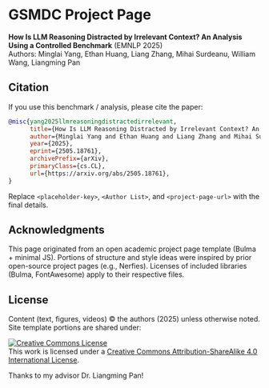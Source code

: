 # GSMDC Project Page

**How Is LLM Reasoning Distracted by Irrelevant Context? An Analysis Using a Controlled Benchmark** (EMNLP 2025)  
Authors: Minglai Yang, Ethan Huang, Liang Zhang, Mihai Surdeanu, William Wang, Liangming Pan

## Citation
If you use this benchmark / analysis, please cite the paper:

```bibtex
@misc{yang2025llmreasoningdistractedirrelevant,
      title={How Is LLM Reasoning Distracted by Irrelevant Context? An Analysis Using a Controlled Benchmark}, 
      author={Minglai Yang and Ethan Huang and Liang Zhang and Mihai Surdeanu and William Wang and Liangming Pan},
      year={2025},
      eprint={2505.18761},
      archivePrefix={arXiv},
      primaryClass={cs.CL},
      url={https://arxiv.org/abs/2505.18761}, 
}
```

Replace `<placeholder-key>`, `<Author List>`, and `<project-page-url>` with the final details.

## Acknowledgments
This page originated from an open academic project page template (Bulma + minimal JS). Portions of structure and style ideas were inspired by prior open-source project pages (e.g., Nerfies). Licenses of included libraries (Bulma, FontAwesome) apply to their respective files.

## License
Content (text, figures, videos) © the authors (2025) unless otherwise noted. Site template portions are shared under:

<a rel="license" href="http://creativecommons.org/licenses/by-sa/4.0/"><img alt="Creative Commons License" style="border-width:0" src="https://i.creativecommons.org/l/by-sa/4.0/88x31.png" /></a><br />This work is licensed under a <a rel="license" href="http://creativecommons.org/licenses/by-sa/4.0/">Creative Commons Attribution-ShareAlike 4.0 International License</a>.

Thanks to my advisor Dr. Liangming Pan!